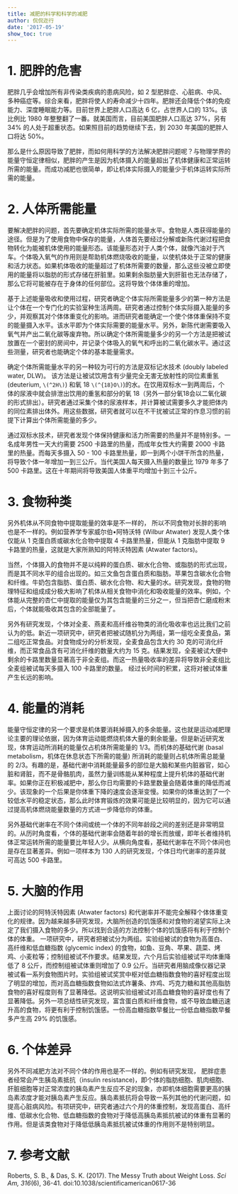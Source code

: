 ```yaml
---
title: 减肥的科学和科学的减肥
author: 侃侃迩行
date: '2017-05-19'
show_toc: true
---
```


# 1. 肥胖的危害

肥胖几乎会增加所有非传染类疾病的患病风险，如 2 型肥胖症、心脏病、中风、多种癌症等。综合来看，肥胖将使人的寿命减少十四年。肥胖还会降低个体的免疫能力、深度睡眠能力等。目前世界上肥胖人口高达 6 亿，占世界人口的 13%。该比例比 1980 年整整翻了一番。就美国而言，目前美国肥胖人口高达 37%，另有 34% 的人处于超重状态。如果照目前的趋势继续下去，到 2030 年美国的肥胖人口将达 50%。

那么是什么原因导致了肥胖，而如何用科学的方法解决肥胖问题呢？与物理学界的能量守恒定律相似，肥胖的产生是因为机体摄入的能量超出了机体健康和正常运转所需的能量。而成功减肥也很简单，即让机体实际摄入的能量少于机体运转实际所需的能量。

# 2. 人体所需能量

要解决肥胖的问题，首先要确定机体实际所需的能量水平。食物是人类获得能量的途径。但是为了使用食物中保存的能量，人体首先要经过分解或新陈代谢过程把食物转化为能被机体使用的能量形态。该能量形态对于人类个体，就像汽油对于汽车。个体吸入氧气的作用则是帮助机体燃烧吸收的能量，以使机体处于正常的健康和活力状态。如果机体吸收的能量超过了机体所需要的数量，那么这些没被立即使用的能量将以脂肪的形式存储在肝脏里。如果剩余脂肪量大到肝脏也无法存储了，那么它将可能被存在于身体的任何部位。这将导致个体体重的增加。

基于上述能量吸收和使用过程，研究者确定个体实际所需能量多少的第一种方法是让个体在一个专门化的实验室种生活两周。研究者通过控制个体实际摄入能量的多少，并观察其对个体体重变化的影响。进而研究者能确定一个使个体体重保持不变的能量摄入水平。该水平即为个体实际需要的能量水平。另外，新陈代谢需要吸入氧气并产出二氧化碳等废弃物。所以确定个体所需能量多少的另一个方法是把被试放置在一个密封的房间中，并记录个体吸入的氧气和呼出的二氧化碳水平。通过这些测量，研究者也能确定个体的基本能量需求。

确定个体所需能量水平的另一种较为可行的方法是双标记水技术 (doubly labeled water, DLW)。 该方法是让被试饮用含有少量完全无害无放射性的同位素重氢 (deuterium, `\(^2H\)`) 和氧 18 `\(^{18}O\)`)的水。在饮用双标水一到两周后，个体的尿液中就会排泄出饮用的重氢和部分的氧 18（另外一部分氧18会以二氧化碳的形式排出）。研究者通过采集个体的尿液样本，并计算被试需要多久才能把体内的同位素排出体外。用这些数据，研究者就可以在不干扰被试正常的作息习惯的前提下计算出个体所需能量的多少。

通过双标水技术，研究者发现个体保持健康和活力所需要的热量并不是特别多。一名成年男性一天大约需要 2500 卡路里的热量，而成年女性大约需要 2000 卡路里的热量。而每天多摄入 50 - 100 卡路里热量，即一到两个小饼干所含的热量，将导致个体一年增加一到三公斤。当代美国人每天摄入热量的数量比 1979 年多了 500 卡路里。这在十年期间将导致美国人体重平均增加十到三十公斤。

# 3. 食物种类

另外机体从不同食物中提取能量的效率是不一样的， 所以不同食物对长胖的影响也是不一样的。例如营养学专家威尔伯•阿特沃特 (Wilbur Atwater) 发现人类个体仅能从 1 克蛋白质或碳水化合物中提取 4 卡路里热量，但能从 1 克脂肪中提取 9 卡路里的热量，这就是大家所熟知的阿特沃特因素 (Atwater factors)。

当然，个体摄入的食物并不是以纯粹的蛋白质、碳水化合物、或脂肪的形式出现，而是其不同水平的组合出现的。如三文鱼包含蛋白质和脂肪。苹果包含碳水化合物和纤维。牛奶包含脂肪、蛋白质、碳水化合物、和大量的水。研究发现，食物的物理特征和组成成分极大影响了机体从相关食物中消化和吸收能量的效率。例如，个体能从完整的杏仁中提取的能量仅为其包含能量的三分之一，但当把杏仁磨成粉末后，个体就能吸收其包含的全部能量了。

另外有研究发现，个体对全麦、燕麦和高纤维谷物类的消化吸收率也远比我们之前认为的低。新近一项研究中，研究者把被试随机分为两组，第一组吃全麦食品，第二组吃正常食品。对食物成分的分析发现，全麦食品包含大约 30 克的可消化纤维，而正常食品含有可消化纤维的数量大约为 15 克。结果发现，全麦被试大便中剩余的卡路里数量显著高于非全麦组。而这一热量吸收率的差异将导致非全麦组比全麦组被试每天多摄入 100 卡路里的数量。 经过长时间的积累，这将对被试体重产生长远的影响。

# 4. 能量的消耗

能量守恒定律的另一个要求是机体要消耗掉摄入的多余能量。这也就是运动减肥理论主要的理论依据，因为体育运动能燃烧机体大量的剩余能量。但是新近研究发现，体育运动所消耗的能量仅占机体所需能量的 1/3。而机体的基础代谢 (basal metabolism，机体在休息状态下所需的能量) 所消耗的能量则占机体所需总能量的 2/3。有趣的是，基础代谢中消耗能量最多的部位是大脑和某些内脏器官，如心脏和肾脏，而不是骨骼肌肉，虽然力量训练能从某种程度上提升机体的基础代谢率。如果你正在积极减肥中，那么你日均需要的卡路里数量会随着体重的降低而减少。该现象的一个后果是你体重下降的速度会逐渐变慢。如果你的体重达到了一个较低水平的稳定状态，那么此时体育锻炼的效果可能是比较明显的，因为它可以通过提高机体燃烧能量数量的方式进一步降低你的体重。

另外基础代谢率在不同个体间或统一个体的不同年龄段之间的差别还是非常明显的。从历时角度看，个体的基础代谢率会随着年龄的增长而放缓，即年长者维持机体正常运转所需的能量要比年轻人少。从横向角度看，基础代谢率在不同个体间也是存在显著差异。例如一项样本为 130 人的研究发现，个体日均代谢率的差异就可高达 500 卡路里。

# 5. 大脑的作用

上面讨论的阿特沃特因素 (Atwater factors) 和代谢率并不能完全解释个体体重变化的规律。因为越来越多研究发现，大脑所创造的饥饿感和对食物的渴望实际上决定了我们摄入食物的多少。所以找到合适的方法控制个体的饥饿感将有利于控制个体的体重。 一项研究中，研究者把被试分为两组。实验组被试的食物为高蛋白、高纤维和低血糖指数 (glycemic index) 的食物，如鱼、豆角、苹果、蔬菜、烤鸡、小麦粒等；控制组被试不作要求。结果发现，六个月后实验组被试平均体重降低了 8 公斤，而控制组被试体重则增加了 0.9 公斤。当研究者用脑成像仪器记录被试看一系列食物图片时。实验组被试奖赏中枢对低血糖指数食物的喜好程度出现了明显的增加，而对高血糖指数食物如法式炸薯条、炸鸡、巧克力糖和其他高脂肪食物的喜好程度则有了显著降低。这说明实验组被试对高血糖食物的喜好度也有了显著降低。另外一项总结性研究发现，富含蛋白质和纤维食物，或不导致血糖迅速升高的食物，将更有利于控制饥饿感。一份高血糖指数早餐比一份低血糖指数早餐多产生高 29% 的饥饿感。

# 6. 个体差异

另外不同减肥方法对不同个体的作用也是不一样的。例如有研究发现， 肥胖症患者经常会产生胰岛素抵抗（insulin resistance)，即个体的脂肪细胞、肌肉细胞、肝脏细胞等对正常浓度的胰岛素产生反应不足的现象，亦即机体细胞需要更高的胰岛素浓度才能对胰岛素产生反应。胰岛素抵抗将会导致一系列其他的代谢问题，如提高心脏病风险。有项研究中，研究者通过六个月的体重控制，发现高蛋白、高纤维、低碳水化合物、低血糖指数的食物对于降低高胰岛素抵抗被试的体重有显著的作用。但是该类食物对于降低低胰岛素抵抗被试体重的作用则不是特别明显。

# 7. 参考文献

Roberts, S. B., & Das, S. K. (2017). The Messy Truth about Weight Loss. *Sci Am, 316*(6), 36-41. doi:10.1038/scientificamerican0617-36
